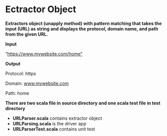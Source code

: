 # Ectractor Object

**Extractors object (unapply method) with pattern matching that takes the input (URL) as string and displays the protocol, 
domain name, and path from the given URL.**

**Input**

“https://www.mywebsite.com/home”

**Output**

Protocol: https

Domain: www.mywebsite.com

Path: home




**There are two scala file in source directory and one scala test file in test directory**

* **URLParser.scala** contains extractor object
* **URLParsing.scala** is the driver app
* **URLParserTest.scala** contains unit test
